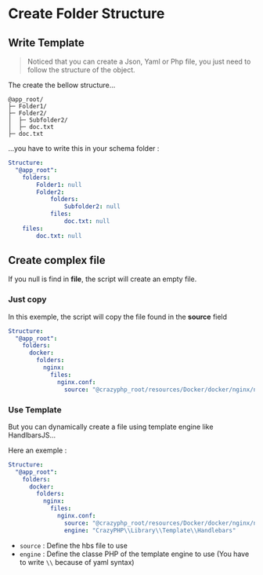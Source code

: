 # Create Folder Structure

## Write Template

> Noticed that you can create a Json, Yaml or Php file, you just need to follow the structure of the object.

The create the bellow structure...

```
@app_root/
├─ Folder1/
├─ Folder2/
│  ├─ Subfolder2/
│  ├─ doc.txt
├─ doc.txt
```

...you have to write this in your schema folder :

```yaml
Structure:
  "@app_root":
    folders:
        Folder1: null
        Folder2:
            folders:
                Subfolder2: null
            files:
                doc.txt: null
    files:
        doc.txt: null
```

## Create complex file

If you null is find in **file**, the script will create an empty file. 

### Just copy

In this exemple, the script will copy the file found in the **source** field

```yaml
Structure:
  "@app_root":
    folders:
      docker:
        folders:
          nginx:
            files:
              nginx.conf:
                source: "@crazyphp_root/resources/Docker/docker/nginx/nginx.conf.hbs"
```

### Use Template

But you can dynamically create a file using template engine like HandlbarsJS...

Here an exemple : 

```yaml
Structure:
  "@app_root":
    folders:
      docker:
        folders:
          nginx:
            files:
              nginx.conf:
                source: "@crazyphp_root/resources/Docker/docker/nginx/nginx.conf.hbs"
                engine: "CrazyPHP\\Library\\Template\\Handlebars"
```

- `source` : Define the hbs file to use
- `engine` : Define the classe PHP of the template engine to use (You have to write `\\` because of yaml syntax)
